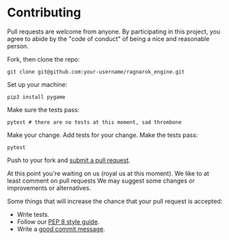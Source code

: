 # Contributing

Pull requests are welcome from anyone. By participating in this project, you
agree to abide by the "code of conduct" of being a nice and reasonable person.

Fork, then clone the repo:

    git clone git@github.com:your-username/ragnarok_engine.git

Set up your machine:

    pip3 install pygame

Make sure the tests pass:

    pytest # there are no tests at this moment, sad thrombone

Make your change. Add tests for your change. Make the tests pass:

    pytest

Push to your fork and [submit a pull request][pr].

[pr]: https://github.com/scoppio/ragnarok_engine/compare/

At this point you're waiting on us (royal us at this moment). We like to at least comment on pull requests
We may suggest
some changes or improvements or alternatives.

Some things that will increase the chance that your pull request is accepted:

* Write tests.
* Follow our [PEP 8 style guide](https://www.python.org/dev/peps/pep-0008/).
* Write a [good commit message][commit].

[commit]: http://tbaggery.com/2008/04/19/a-note-about-git-commit-messages.html